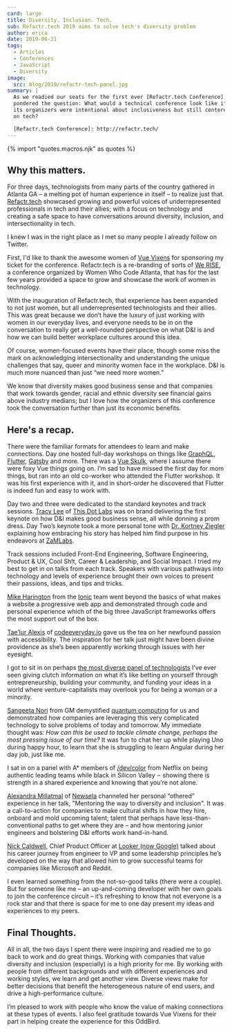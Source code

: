 ```yaml
---
card: large
title: Diversity. Inclusion. Tech.
sub: Refactr.tech 2019 aims to solve tech's diversity problem
author: erica
date: 2019-06-21
tags:
  - Articles
  - Conferences
  - JavaScript
  - Diversity
image:
  src: blog/2019/refactr-tech-panel.jpg
summary: |
  As we readied our seats for the first ever [Refactr.tech Conference], I
  pondered the question: What would a technical conference look like if
  its organizers were intentional about inclusiveness but still centered
  on tech?

  [Refactr.tech Conference]: http://refactr.tech/
---
```


{% import "quotes.macros.njk" as quotes %}

## Why this matters.

For three days, technologists from many parts of the country gathered in
Atlanta GA – a melting pot of human experience in itself – to realize
just that. [Refactr.tech] showcased growing and powerful voices of
underrepresented professionals in tech and their allies; with a focus on
technology and creating a safe space to have conversations around
diversity, inclusion, and intersectionality in tech.

I knew I was in the right place
as I met so many people
I already follow on Twitter.

First, I'd like to thank the awesome women of [Vue Vixens] for
sponsoring my ticket for the conference. Refactr.tech is a re-branding
of sorts of [We RISE], a conference organized by Women Who Code Atlanta,
that has for the last few years provided a space to grow and showcase
the work of women in technology.

With the inauguration of Refactr.tech, that experience has been expanded
to not just women, but all underrepresented technologists and their
allies. This was great because we don’t have the luxury of just working
with women in our everyday lives, and everyone needs to be in on the
conversation to really get a well-rounded perspective on what D&I is and
how we can build better workplace cultures around this idea.

Of course, women-focused events have their place, though some miss the
mark on acknowledging intersectionality and understanding the unique
challenges that say, queer and minority women face in the workplace. D&I
is much more nuanced than just “we need more women.”

We know that diversity makes good business sense and that companies that
work towards gender, racial and ethnic diversity see financial gains
above industry medians; but I love how the organizers of this conference
took the conversation further than just its economic benefits.

[Refactr.tech]: http://refactr.tech/
[Vue Vixens]: https://vuevixens.org/
[We RISE]: https://www.womenwhocode.com/blog/women-who-code-announces-we-rise-tech-conference-in-atlanta

## Here's a recap.

There were the familiar formats for attendees to learn and make
connections. Day one hosted full-day workshops on things like [GraphQL],
[Flutter], [Gatsby] and more. There was a [Vue Skulk], where I assume
there were foxy Vue things going on. I’m sad to have missed the first
day for mom things, but ran into an old co-worker who attended the
Flutter workshop. It was his first experience with it, and in
short-order he discovered that Flutter is indeed fun and easy to work
with.

Day two and three were dedicated to the standard keynotes and track
sessions. [Tracy Lee] of [This Dot Labs] was on brand delivering the
first keynote on how D&I makes good business sense, all while donning a
prom dress. Day Two’s keynote took a more personal tone with [Dr.
Kortney Ziegler] explaining how embracing his story has helped him find
purpose in his endeavors at [ZaMLabs].

Track sessions included Front-End Engineering, Software Engineering,
Product & UX, Cool Sh!t, Career & Leadership, and Social Impact. I tried
my best to get in on talks from each track. Speakers with various
pathways into technology and levels of experience brought their own
voices to present their passions, ideas, and tips and tricks.

[Mike Harington] from the [Ionic] team went beyond the basics of what
makes a website a progressive web app and demonstrated through code and
personal experience which of the big three JavaScript frameworks offers
the most support out of the box.

[Tae’lur Alexis] of [codeeveryday.io] gave us the tea on her newfound
passion with accessibility. The inspiration for her talk just might have
been divine providence as she’s been apparently working through issues
with her eyesight.

I got to sit in on perhaps [the most diverse panel of technologists]
I’ve ever seen giving clutch information on what it’s like betting on
yourself through entrepreneurship, building your community, and funding
your ideas in a world where venture-capitalists may overlook you for
being a woman or a minority.

[Sangeeta Nori] from GM demystified [quantum computing] for us and
demonstrated how companies are leveraging this very complicated
technology to solve problems of today and tomorrow. My immediate thought
was: *How can this be used to tackle climate change, perhaps the most
pressing issue of our time?* It was fun to chat her up while playing Uno
during happy hour, to learn that she is struggling to learn Angular
during her day job, just like me.

I sat in on a panel with A\* members of [/dev/color] from Netflix on
being authentic leading teams while black in Silicon Valley  –  showing
there is strength in a shared experience and knowing that you’re not
alone.

[Alexandra Millatmal] of [Newsela] channeled her personal “othered”
experience in her talk, "Mentoring the way to diversity and inclusion".
It was a call-to-action for companies to make cultural shifts in how
they hire, onboard and mold upcoming talent; talent that perhaps have
less-than-conventional paths to get where they are – and how mentoring
junior engineers and bolstering D&I efforts work hand-in-hand.

[Nick Caldwell], Chief Product Officer at [Looker (now Google)] talked
about his career journey from engineer to VP and some leadership
principles he’s developed on the way that allowed him to grow successful
teams for companies like Microsoft and Reddit.

I even learned something from the not-so-good talks (there were a
couple). But for someone like me – an up-and-coming developer with her
own goals to join the conference circuit – it’s refreshing to know that
not everyone is a rock star and that there is space for me to one day
present my ideas and experiences to my peers.

[GraphQL]: http://https://graphql.org/
[Flutter]: http://flutter.io
[Gatsby]: https://gatsbyjs.org/
[Vue Skulk]: https://vuevixens.org/
[Tracy Lee]: https://twitter.com/ladyleet
[This Dot Labs]: https://www.thisdot.co/labs
[Dr. Kortney Ziegler]: https://twitter.com/fakerapper?ref_src=twsrc%5Egoogle%7Ctwcamp%5Eserp%7Ctwgr%5Eauthor
[ZaMLabs]: https://sites.google.com/zamlabs.info/medialab/about
[Mike Harington]: https://twitter.com/mhartington
[Ionic]: https://ionicframework.com/
[Tae’lur Alexis]: https://twitter.com/TaelurAlexis
[codeeveryday.io]: https://codeeveryday.io/
[the most diverse panel of technologists]: https://refactr.tech/detail/sessions.html#forging-a-path-through-inclusive-entrepreneurship
[Sangeeta Nori]: https://twitter.com/norisangeeta
[quantum computing]: https://en.wikipedia.org/wiki/Quantum_computing
[/dev/color]: https://www.devcolor.org/
[Alexandra Millatmal]: https://twitter.com/halfghaninne?lang=en
[Newsela]: https://newsela.com/
[Nick Caldwell]: https://twitter.com/nickcald?ref_src=twsrc%5Egoogle%7Ctwcamp%5Eserp%7Ctwgr%5Eauthor
[Looker (now Google)]: https://cloud.google.com/blog/topics/inside-google-cloud/expanding-our-platform-for-business-intelligence-and-embedded-analytics

## Final Thoughts.

All in all, the two days I spent there were inspiring and readied me to
go back to work and do great things. Working with companies that value
diversity and inclusion (especially) is a high priority for me. By
working with people from different backgrounds and with different
experiences and working styles, we learn and get another view. Diverse
views make for better decisions that benefit the heterogeneous nature of
end users, and drive a high-performance culture.

I’m pleased to work with people who know the value of making connections
at these types of events. I also feel gratitude towards Vue Vixens for
their part in helping create the experience for this OddBird.

